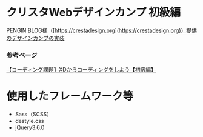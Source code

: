 # クリスタWebデザインカンプ 初級編

PENGIN BLOG様（[https://crestadesign.org](https://crestadesign.org)）提供のデザインカンプの実装

### 参考ページ
[【コーディング課題】XDからコーディングをしよう【初級編】](https://crestadesign.org/cording-first/)

# 使用したフレームワーク等
- Sass（SCSS）
- destyle.css
- jQuery3.6.0
